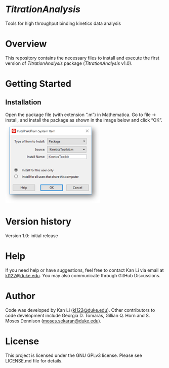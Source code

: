 # <em>TitrationAnalysis</em>
Tools for high throughput binding kinetics data analysis
# Overview
This repository contains the necessary files to install and execute the first version of <em>TitrationAnalysis</em> package (<em>TitrationAnalysis</em> v1.0).
# Getting Started
## Installation
Open the package file (with extension “.m”) in Mathematica. Go to file → install, and install the package as shown in the image below and click “OK”.
<img src="Graphics for README/Installation illustration 2023May.png" width="300"/>

# Version history
Version 1.0: initial release
# Help
If you need help or have suggestions, feel free to contact Kan Li via email at kl122@duke.edu. You may also communicate through GitHub Discussions.
# Author
Code was developed by Kan Li (kl122@duke.edu).
Other contributors to code development include Georgia D. Tomaras, Gillian Q. Horn and S. Moses Dennison (moses.sekaran@duke.edu).
# License
This project is licensed under the GNU GPLv3 license. Please see LICENSE.md file for details.
